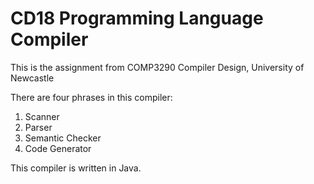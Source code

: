 # CD18 Programming Language Compiler

This is the assignment from COMP3290 Compiler Design, University of Newcastle

There are four phrases in this compiler:
1. Scanner
2. Parser
3. Semantic Checker
4. Code Generator

This compiler is written in Java.